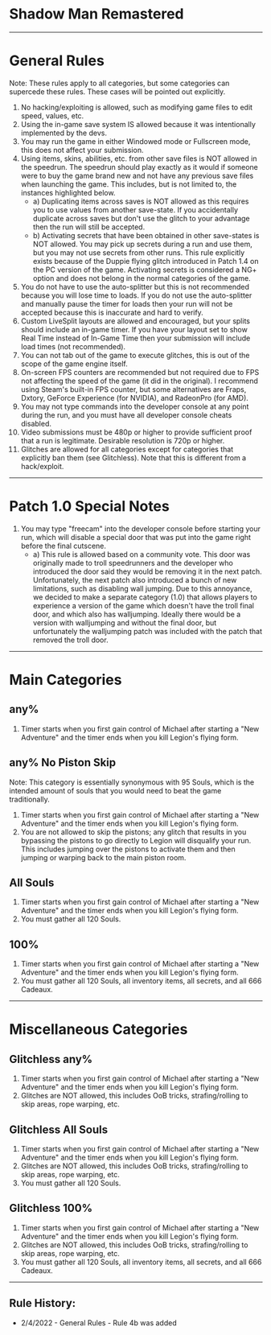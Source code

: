 # Shadow Man Remastered

---

# General Rules
Note: These rules apply to all categories, but some categories can supercede these rules. These cases will be pointed out explicitly.

1. No hacking/exploiting is allowed, such as modifying game files to edit speed, values, etc.
2. Using the in-game save system IS allowed because it was intentionally implemented by the devs.
3. You may run the game in either Windowed mode or Fullscreen mode, this does not affect your submission.
4. Using items, skins, abilities, etc. from other save files is NOT allowed in the speedrun. The speedrun should play exactly as it would if someone were to buy the game brand new and not have any previous save files when launching the game. This includes, but is not limited to, the instances highlighted below.
   * a) Duplicating items across saves is NOT allowed as this requires you to use values from another save-state. If you accidentally duplicate across saves but don't use the glitch to your advantage then the run will still be accepted.
   * b) Activating secrets that have been obtained in other save-states is NOT allowed. You may pick up secrets during a run and use them, but you may not use secrets from other runs. This rule explicitly exists because of the Duppie flying glitch introduced in Patch 1.4 on the PC version of the game. Activating secrets is considered a NG+ option and does not belong in the normal categories of the game.
5. You do not have to use the auto-splitter but this is not recommended because you will lose time to loads. If you do not use the auto-splitter and manually pause the timer for loads then your run will not be accepted because this is inaccurate and hard to verify.
6. Custom LiveSplit layouts are allowed and encouraged, but your splits should include an in-game timer. If you have your layout set to show Real Time instead of In-Game Time then your submission will include load times (not recommended).
7. You can not tab out of the game to execute glitches, this is out of the scope of the game engine itself.
8. On-screen FPS counters are recommended but not required due to FPS not affecting the speed of the game (it did in the original). I recommend using Steam's built-in FPS counter, but some alternatives are Fraps, Dxtory, GeForce Experience (for NVIDIA), and RadeonPro (for AMD).
9.  You may not type commands into the developer console at any point during the run, and you must have all developer console cheats disabled.
10. Video submissions must be 480p or higher to provide sufficient proof that a run is legitimate. Desirable resolution is 720p or higher.
11. Glitches are allowed for all categories except for categories that explicitly ban them (see Glitchless). Note that this is different from a hack/exploit.

---

# Patch 1.0 Special Notes
1. You may type "freecam" into the developer console before starting your run, which will disable a special door that was put into the game right before the final cutscene.
   * a) This rule is allowed based on a community vote. This door was originally made to troll speedrunners and the developer who introduced the door said they would be removing it in the next patch. Unfortunately, the next patch also introduced a bunch of new limitations, such as disabling wall jumping. Due to this annoyance, we decided to make a separate category (1.0) that allows players to experience a version of the game which doesn't have the troll final door, and which also has walljumping. Ideally there would be a version with walljumping and without the final door, but unfortunately the walljumping patch was included with the patch that removed the troll door.

---

# Main Categories

## any%
1. Timer starts when you first gain control of Michael after starting a "New Adventure" and the timer ends when you kill Legion's flying form.

## any% No Piston Skip
Note: This category is essentially synonymous with 95 Souls, which is the intended amount of souls that you would need to beat the game traditionally.
1. Timer starts when you first gain control of Michael after starting a "New Adventure" and the timer ends when you kill Legion's flying form.
2. You are not allowed to skip the pistons; any glitch that results in you bypassing the pistons to go directly to Legion will disqualify your run. This includes jumping over the pistons to activate them and then jumping or warping back to the main piston room.

## All Souls
1. Timer starts when you first gain control of Michael after starting a "New Adventure" and the timer ends when you kill Legion's flying form.
2. You must gather all 120 Souls.

## 100%
1. Timer starts when you first gain control of Michael after starting a "New Adventure" and the timer ends when you kill Legion's flying form.
2. You must gather all 120 Souls, all inventory items, all secrets, and all 666 Cadeaux.

---

# Miscellaneous Categories

## Glitchless any%
1. Timer starts when you first gain control of Michael after starting a "New Adventure" and the timer ends when you kill Legion's flying form.
2. Glitches are NOT allowed, this includes OoB tricks, strafing/rolling to skip areas, rope warping, etc.

## Glitchless All Souls
1. Timer starts when you first gain control of Michael after starting a "New Adventure" and the timer ends when you kill Legion's flying form.
2. Glitches are NOT allowed, this includes OoB tricks, strafing/rolling to skip areas, rope warping, etc.
3. You must gather all 120 Souls.

## Glitchless 100%
1. Timer starts when you first gain control of Michael after starting a "New Adventure" and the timer ends when you kill Legion's flying form.
2. Glitches are NOT allowed, this includes OoB tricks, strafing/rolling to skip areas, rope warping, etc.
3. You must gather all 120 Souls, all inventory items, all secrets, and all 666 Cadeaux.

---

## Rule History:
- 2/4/2022 - General Rules - Rule 4b was added
